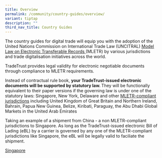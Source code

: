 ```yaml
---
title: Overview
permalink: /community/country-guides/overview/
variant: tiptap
description: ""
third_nav_title: Country Guides
---
```

<p>The country guides for digital trade will equip you with the adoption
of the United Nations Commission on International Trade Law (UNCITRAL)
<a href="https://uncitral.un.org/en/texts/ecommerce/modellaw/electronic_transferable_records" rel="noopener noreferrer nofollow" target="_blank"><u>Model Law on Electronic Transferable Records</u> 
</a>(MLETR) by various jurisdictions and trade digitalisation initiatives
across the world.</p>
<p>TradeTrust provides legal validity for electronic negotiable documents
through compliance to MLETR requirements.</p>
<p>Instead of contractual rule book, <strong>your TradeTrust-issued electronic documents will be supported by statutory law. </strong>They
will be functionally equivalent to their paper versions if the governing
law is under one of the statutory laws: Singapore, New York, Delaware and
other <a href="https://uncitral.un.org/en/texts/ecommerce/modellaw/electronic_transferable_records/status" rel="noopener noreferrer nofollow" target="_blank">MLETR-compliant jurisdictions</a> including
United Kingdom of Great Britain and Northern Ireland, Bahrain, Papua New
Guinea, Belize, Kiribati, Paraguay, the Abu Dhabi Global Markets in the
United Arab Emirates</p>
<p>Taking an example of a shipment from China - a non MLETR-compliant jurisdictions
to Singapore. As long as the TradeTrust-issued electronic Bill of Lading
(eBL) by a carrier is governed by any one of the MLETR-compliant jurisdictions
like Singapore, the eBL will be legally valid to faciliate the shipment.</p>
<p></p>
<p></p>
<p><a href="/community/country-guides/singapore/" rel="noopener noreferrer nofollow" target="_blank">Singapore</a>
</p>